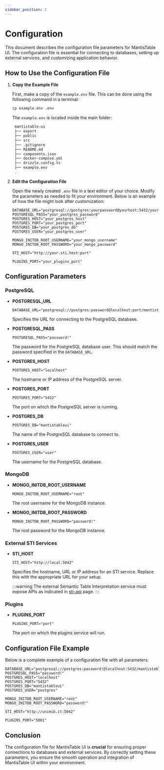 ```yaml
---
sidebar_position: 2
---
```


# Configuration

This document describes the configuration file parameters for MantisTable UI. The configuration file is essential for connecting to databases, setting up external services, and customizing application behavior.

## How to Use the Configuration File

1. **Copy the Example File**

   First, make a copy of the `example.env` file. This can be done using the following command in a terminal:

   ```sh
   cp example.env .env
   ```

   The `example.env` is located inside the main folder:

   ```bash
    mantistable-ui
    ├── export
    ├── public
    ├── src
    ├── .gitignore
    ├── README.md
    ├── components.json
    ├── docker-compose.yml
    ├── drizzle.config.ts
    ├── example.env
    .
   ```

2. **Edit the Configuration File**

   Open the newly created `.env` file in a text editor of your choice. Modify the parameters as needed to fit your environment. Below is an example of how the file might look after customization:

   ```env
   DATABASE_URL="postgresql://postgres:yourpassword@yourhost:5432/yourdatabase"
   POSTGRESQL_PASS="your_postgres_password"
   POSTGRES_HOST="your_postgres_host"
   POSTGRES_PORT="your_postgres_port"
   POSTGRES_DB="your_postgres_db"
   POSTGRES_USER="your_postgres_user"

   MONGO_INITDB_ROOT_USERNAME="your_mongo_username"
   MONGO_INITDB_ROOT_PASSWORD="your_mongo_password"
   
   STI_HOST="http://your.sti.host:port"
   
   PLUGINS_PORT="your_plugins_port"
   ```

## Configuration Parameters

### PostgreSQL

- **POSTGRESQL_URL**

  ```plaintext
  DATABASE_URL="postgresql://postgres:password@localhost:port/mantistableui"
  ```

  Specifies the URL for connecting to the PostgreSQL database.

- **POSTGRESQL_PASS**

  ```plaintext
  POSTGRESQL_PASS="password!"
  ```

  The password for the PostgreSQL database user. This should match the password specified in the `DATABASE_URL`.

- **POSTGRES_HOST**

  ```plaintext
  POSTGRES_HOST="localhost"
  ```

  The hostname or IP address of the PostgreSQL server.

- **POSTGRES_PORT**

  ```plaintext
  POSTGRES_PORT="5432"
  ```

  The port on which the PostgreSQL server is running.

- **POSTGRES_DB**

  ```plaintext
  POSTGRES_DB="mantistableui"
  ```

  The name of the PostgreSQL database to connect to.

- **POSTGRES_USER**

  ```plaintext
  POSTGRES_USER="user"
  ```

  The username for the PostgreSQL database.

### MongoDB

- **MONGO_INITDB_ROOT_USERNAME**

  ```plaintext
  MONGO_INITDB_ROOT_USERNAME="root"
  ```

  The root username for the MongoDB instance.

- **MONGO_INITDB_ROOT_PASSWORD**

  ```plaintext
  MONGO_INITDB_ROOT_PASSWORD="password!"
  ```

  The root password for the MongoDB instance.

### External STI Services

- **STI_HOST**

  ```plaintext
  STI_HOST="http://local:5042"
  ```

  Specifies the hostname, URL or IP address for an STI service. Replace this with the appropriate URL for your setup.

  :::warning
  The external Semantic Table Interpretation service must expose APIs as indicated in [sti-api](/docs/external-sti-services/sti-api.md) page.
  :::

### Plugins

- **PLUGINS_PORT**

  ```plaintext
  PLUGINS_PORT="port"
  ```

  The port on which the plugins service will run.

## Configuration File Example

Below is a complete example of a configuration file with all parameters:

```plaintext
DATABASE_URL="postgresql://postgres:password!@localhost:5432/mantistableui"
POSTGRESQL_PASS="password!"
POSTGRES_HOST="localhost"
POSTGRES_PORT="5432"
POSTGRES_DB="mantistableui"
POSTGRES_USER="postgres"

MONGO_INITDB_ROOT_USERNAME="root"
MONGO_INITDB_ROOT_PASSWORD="password!"

STI_HOST="http://unimib.it:5042"

PLUGINS_PORT="5001"
```

## Conclusion

The configuration file for MantisTable UI is **crucial** for ensuring proper connections to databases and external services. By correctly setting these parameters, you ensure the smooth operation and integration of MantisTable UI within your environment.